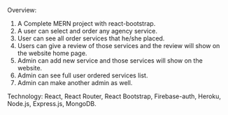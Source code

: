 Overview:

1. A Complete MERN project with react-bootstrap.  
2. A user can select and order any agency service.
3. User can see all order services that he/she placed.
4.	Users can give a review of those services and the review will show on the website home page.
5. Admin can add new service and those services will show on the website.
6. Admin can see full user ordered services list.
7. Admin can make another admin as well.

Technology: React, React Router, React Bootstrap, Firebase-auth, Heroku,  Node.js, Express.js, MongoDB.
